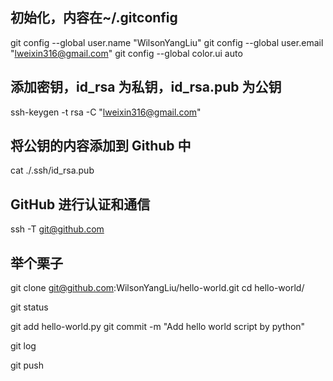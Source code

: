 ## 初始化，内容在~/.gitconfig
git config --global user.name "WilsonYangLiu"
git config --global user.email "lweixin316@gmail.com"
git config --global color.ui auto

## 添加密钥，id_rsa 为私钥，id_rsa.pub 为公钥
ssh-keygen -t rsa -C "lweixin316@gmail.com"

## 将公钥的内容添加到 Github 中
cat ./.ssh/id_rsa.pub

## GitHub 进行认证和通信
ssh -T git@github.com

## 举个栗子
git clone git@github.com:WilsonYangLiu/hello-world.git
cd hello-world/

git status

git add hello-world.py
git commit -m "Add hello world script by python"

git log

git push
